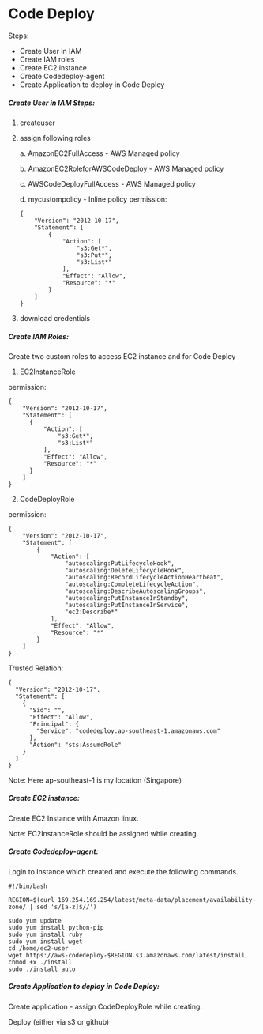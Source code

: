 # Code Deploy



Steps: 

 * Create User in IAM
 * Create IAM roles 
 * Create EC2 instance
 * Create Codedeploy-agent
 * Create Application to deploy in Code Deploy

##### Create User in IAM Steps:
1. createuser
2. assign following roles

	a. AmazonEC2FullAccess - AWS Managed policy
    
    b. AmazonEC2RoleforAWSCodeDeploy - AWS Managed policy
 	
    c. AWSCodeDeployFullAccess - AWS Managed policy
 
 	d. mycustompolicy - Inline policy
    permission:
    ```
    {
        "Version": "2012-10-17",
        "Statement": [
            {
                "Action": [
                    "s3:Get*",
                    "s3:Put*",
                    "s3:List*"
                ],
                "Effect": "Allow",
                "Resource": "*"
            }
        ]
	}
    ```
3. download credentials

##### Create IAM Roles:

Create two custom roles to access EC2 instance and for Code Deploy

1. EC2InstanceRole

permission:
```
{ 
    "Version": "2012-10-17", 
    "Statement": [   
      {     
          "Action": [       
              "s3:Get*",       
              "s3:List*"     
          ],     
          "Effect": "Allow",     
          "Resource": "*"   
      } 
    ]
}
```

2. CodeDeployRole 

permission:
```
{
    "Version": "2012-10-17",
    "Statement": [
        {
            "Action": [
                "autoscaling:PutLifecycleHook",
                "autoscaling:DeleteLifecycleHook",
                "autoscaling:RecordLifecycleActionHeartbeat",
                "autoscaling:CompleteLifecycleAction",
                "autoscaling:DescribeAutoscalingGroups",
                "autoscaling:PutInstanceInStandby",
                "autoscaling:PutInstanceInService",
                "ec2:Describe*"
            ],
            "Effect": "Allow",
            "Resource": "*"
        }
    ]
}
```

Trusted Relation:
```
{
  "Version": "2012-10-17",
  "Statement": [
    {
      "Sid": "",
      "Effect": "Allow",
      "Principal": {
        "Service": "codedeploy.ap-southeast-1.amazonaws.com"
      },
      "Action": "sts:AssumeRole"
    }
  ]
}
```

Note: Here ap-southeast-1 is my location (Singapore)

##### Create EC2 instance:

Create EC2 Instance with Amazon linux.

Note: EC2InstanceRole should be assigned while creating.

##### Create Codedeploy-agent:

Login to Instance which created and execute the following commands.

```
#!/bin/bash

REGION=$(curl 169.254.169.254/latest/meta-data/placement/availability-zone/ | sed 's/[a-z]$//')

sudo yum update
sudo yum install python-pip
sudo yum install ruby
sudo yum install wget
cd /home/ec2-user
wget https://aws-codedeploy-$REGION.s3.amazonaws.com/latest/install
chmod +x ./install
sudo ./install auto
```

##### Create Application to deploy in Code Deploy:

Create application - assign CodeDeployRole while creating.

Deploy (either via s3 or github)